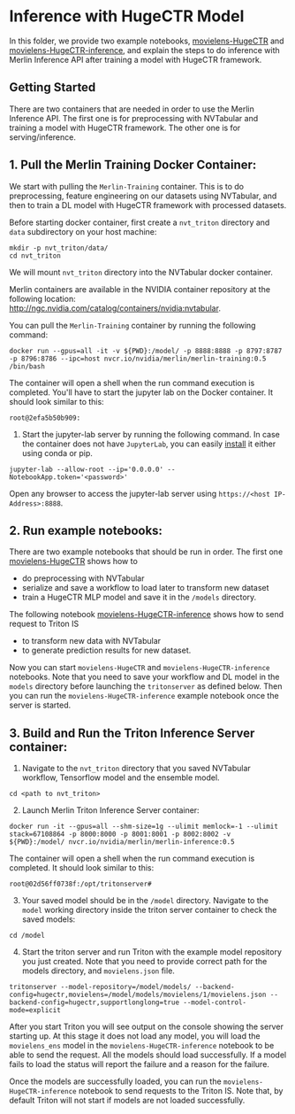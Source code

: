 # Inference with HugeCTR Model

In this folder, we provide two example notebooks, [movielens-HugeCTR](https://github.com/NVIDIA/NVTabular/tree/main/examples/inference_triton/inference-HugeCTR/movielens-HugeCR.ipynb) and [movielens-HugeCTR-inference](https://github.com/NVIDIA/NVTabular/tree/main/examples/inference_triton/inference-HugeCTR/movielens-inference.ipynb), and explain the steps to do inference with Merlin Inference API after training a model with HugeCTR framework. 

## Getting Started 

There are two containers that are needed in order to use the Merlin Inference API. The first one is for preprocessing with NVTabular and training a model with HugeCTR framework. The other one is for serving/inference. 

## 1. Pull the Merlin Training Docker Container:

We start with pulling the `Merlin-Training` container. This is to do preprocessing, feature engineering on our datasets using NVTabular, and then to train a DL model with HugeCTR framework with processed datasets.

Before starting docker container, first create a `nvt_triton` directory and `data` subdirectory on your host machine:

```
mkdir -p nvt_triton/data/
cd nvt_triton
```
We will mount `nvt_triton` directory into the NVTabular docker container.

Merlin containers are available in the NVIDIA container repository at the following location: http://ngc.nvidia.com/catalog/containers/nvidia:nvtabular.

You can pull the `Merlin-Training` container by running the following command:

```
docker run --gpus=all -it -v ${PWD}:/model/ -p 8888:8888 -p 8797:8787 -p 8796:8786 --ipc=host nvcr.io/nvidia/merlin/merlin-training:0.5 /bin/bash
```

The container will open a shell when the run command execution is completed. You'll have to start the jupyter lab on the Docker container. It should look similar to this:


```
root@2efa5b50b909:
```

1) Start the jupyter-lab server by running the following command. In case the container does not have `JupyterLab`, you can easily [install](https://jupyterlab.readthedocs.io/en/stable/getting_started/installation.html) it either using conda or pip.
```
jupyter-lab --allow-root --ip='0.0.0.0' --NotebookApp.token='<password>'
```

Open any browser to access the jupyter-lab server using `https://<host IP-Address>:8888`.

## 2. Run example notebooks:

There are two example notebooks that should be run in order. The first one [movielens-HugeCTR](https://github.com/NVIDIA/NVTabular/tree/main/examples/inference_triton/inference-HugeCTR/movielens-TF.ipynb) shows how to
- do preprocessing with NVTabular
- serialize and save a workflow to load later to transform new dataset
- train a HugeCTR MLP model and save it in the `/models` directory.

The following notebook [movielens-HugeCTR-inference](https://github.com/NVIDIA/NVTabular/tree/main/examples/inference_triton/movielens_inference.ipynb) shows how to send request to Triton IS 
- to transform new data with NVTabular
- to generate prediction results for new dataset.

Now you can start `movielens-HugeCTR` and `movielens-HugeCTR-inference` notebooks. Note that you need to save your workflow and DL model in the `models` directory before launching the `tritonserver` as defined below. Then you can run the `movielens-HugeCTR-inference` example notebook once the server is started.

## 3. Build and Run the Triton Inference Server container:

1) Navigate to the `nvt_triton` directory that you saved NVTabular workflow, Tensorflow model and the ensemble model.
```
cd <path to nvt_triton>
```

2) Launch Merlin Triton Inference Server container:
```
docker run -it --gpus=all --shm-size=1g --ulimit memlock=-1 --ulimit stack=67108864 -p 8000:8000 -p 8001:8001 -p 8002:8002 -v ${PWD}:/model/ nvcr.io/nvidia/merlin/merlin-inference:0.5
```
The container will open a shell when the run command execution is completed. It should look similar to this:
```
root@02d56ff0738f:/opt/tritonserver# 
```

3) Your saved model should be in the `/model` directory. Navigate to the `model` working directory inside the triton server container to check the saved models:
```
cd /model
```
4) Start the triton server and run Triton with the example model repository you just created. Note that you need to provide correct path for the models directory, and `movielens.json` file.
```
tritonserver --model-repository=/model/models/ --backend-config=hugectr,movielens=/model/models/movielens/1/movielens.json --backend-config=hugectr,supportlonglong=true --model-control-mode=explicit
```

After you start Triton you will see output on the console showing the server starting up. At this stage it does not load any model, you will load the `movielens_ens` model in the  `movielens-HugeCTR-inference` notebook to be able to send the request. All the models should load successfully. If a model fails to load the status will report the failure and a reason for the failure. 

Once the models are successfully loaded, you can run the `movielens-HugeCTR-inference` notebook to send requests to the Triton IS. Note that, by default Triton will not start if models are not loaded successfully.
